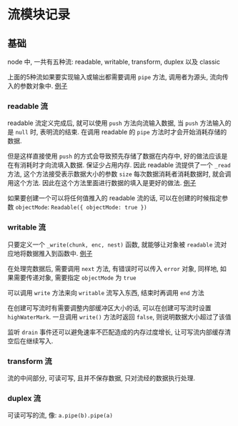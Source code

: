 # 流模块记录

## 基础

node 中, 一共有五种流: readable, writable, transform, duplex 以及 classic

上面的5种流如果要实现输入或输出都需要调用 `pipe` 方法, 调用者为源头, 流向传入的参数对象中. [例子][1]

### readable 流

readable 流定义完成后, 就可以使用 `push` 方法向流输入数据, 当 `push` 方法输入的是 `null` 时, 表明流的结束. 在调用 readable 的 `pipe` 方法时才会开始消耗存储的数据.

但是这样直接使用 `push` 的方式会导致预先存储了数据在内存中, 好的做法应该是在有消耗时才向流填入数据. 保证少占用内存. 因此 readable 流提供了一个 `_read` 方法, 这个方法接受表示数据大小的参数 `size` 每次数据消耗者消耗数据时, 就会调用这个方法. 因此在这个方法里面进行数据的填入是更好的做法. [例子][2]

如果要创建一个可以将任何值推入的 readable 流的话, 可以在创建的时候指定参数 `objectMode`: `Readable({ objectMode: true })`

### writable 流

只要定义一个 `_write(chunk, enc, nest)` 函数, 就能够让对象被 `readable` 流对应地将数据推入到函数中. [例子][3]

在处理完数据后, 需要调用 `next` 方法, 有错误时可以传入 `error` 对象, 同样地, 如果需要传递对象, 需要指定 `objectMode` 为 `true`

可以调用 `write` 方法来向 `writable` 流写入东西, 结束时再调用 `end` 方法

在创建可写流时有需要调整内部缓冲区大小的话, 可以在创建可写流时设置 `highWaterMark`. 一旦调用 `write()` 方法时返回 `false`, 则说明数据大小超过了该值

监听 `drain` 事件还可以避免速率不匹配造成的内存过度增长, 让可写流内部缓存清空后在继续写入.

### transform 流

流的中间部分, 可读可写, 且并不保存数据, 只对流经的数据执行处理.

### duplex 流

可读可写的流, 像: `a.pipe(b).pipe(a)`

[1]: ./src/exed1.js
[2]: ./src/exec2.js
[3]: ./src/exec3.js
